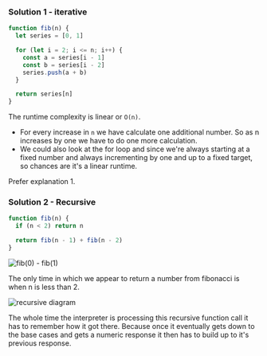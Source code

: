 ### Solution 1 - iterative

```js
function fib(n) {
  let series = [0, 1]

  for (let i = 2; i <= n; i++) {
    const a = series[i - 1]
    const b = series[i - 2]
    series.push(a + b)
  }

  return series[n]
}
```

The runtime complexity is linear or `O(n)`.

* For every increase in `n` we have calculate one additional number. So as n increases by one we have to do one more calculation.
* We could also look at the for loop and since we're always starting at a fixed number and always incrementing by one and up to a fixed target, so chances are it's a linear runtime.

Prefer explanation 1.

### Solution 2 - Recursive

```js
function fib(n) {
  if (n < 2) return n

  return fib(n - 1) + fib(n - 2)
}
```

![fib(0) - fib(1)](https://user-images.githubusercontent.com/22747985/36345401-656a4710-1421-11e8-9129-b8a09a096445.png)

The only time in which we appear to return a number from fibonacci is when n is less than 2.

![recursive diagram](https://user-images.githubusercontent.com/22747985/36345402-68eedfe0-1421-11e8-9d91-b1d7350416ec.png)

The whole time the interpreter is processing this recursive function call it has to remember how it got there. Because once it eventually gets down to the base cases and gets a numeric response it then has to build up to it's previous response.
